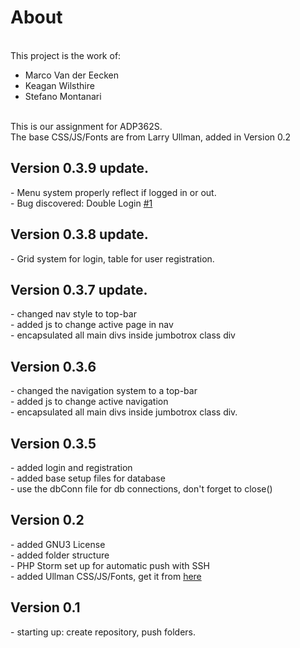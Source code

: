 <h1>About</h1> <br>
This project is the work of: <br>
<ul>
<li> Marco Van der Eecken
<li> Keagan Wilsthire
<li> Stefano Montanari
</ul>
<br>
This is our assignment for ADP362S. <br>
The base CSS/JS/Fonts are from Larry Ullman, added in Version 0.2

<h2> Version 0.3.9 update.</h2>  
- Menu system properly reflect if logged in or out. <br>
- Bug discovered: Double Login 
<a href="https://github.com/MarcoVanderEecken/ShoppingCart/issues/1">#1</a><br>

<h2>Version 0.3.8 update.</h2>
- Grid system for login, table for user registration.<br>

<h2>Version 0.3.7 update.</h2>
- changed nav style to top-bar <br>
- added js to change active page in nav <br>
- encapsulated all main divs inside jumbotrox class div <br>


<h2>Version 0.3.6 </h2>
- changed the navigation system to a top-bar <br>
- added js to change active navigation <br>
- encapsulated all main divs inside jumbotrox class div. <br>

<h2>Version 0.3.5</h2>
- added login and registration <br>
- added base setup files for database <br>
- use the dbConn file for db connections, don't forget to close() <br>

<h2>Version 0.2 </h2>
- added GNU3 License<br>
- added folder structure<br>
- PHP Storm set up for automatic push with SSH<br>
- added Ullman CSS/JS/Fonts, get it from <a href="https://github.com/LarryUllman/phpvqs-5ed">here</a>

<h2>Version 0.1</h2>
 - starting up: create repository, push folders.